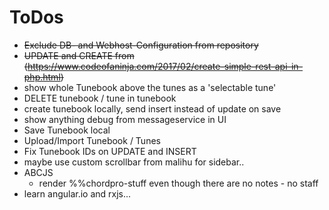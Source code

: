 # ToDos
* ~~Exclude DB- and Webhost-Configuration from repository~~
* ~~UPDATE and CREATE from (https://www.codeofaninja.com/2017/02/create-simple-rest-api-in-php.html)~~
* show whole Tunebook above the tunes as a 'selectable tune'
* DELETE tunebook / tune in tunebook
* create tunebook locally, send insert instead of update on save
* show anything debug from messageservice in UI
* Save Tunebook local
* Upload/Import Tunebook / Tunes
* Fix Tunebook IDs on UPDATE and INSERT
* maybe use custom scrollbar from malihu for sidebar..
* ABCJS
  * render %%chordpro-stuff even though there are no notes - no staff
* learn angular.io and rxjs...
